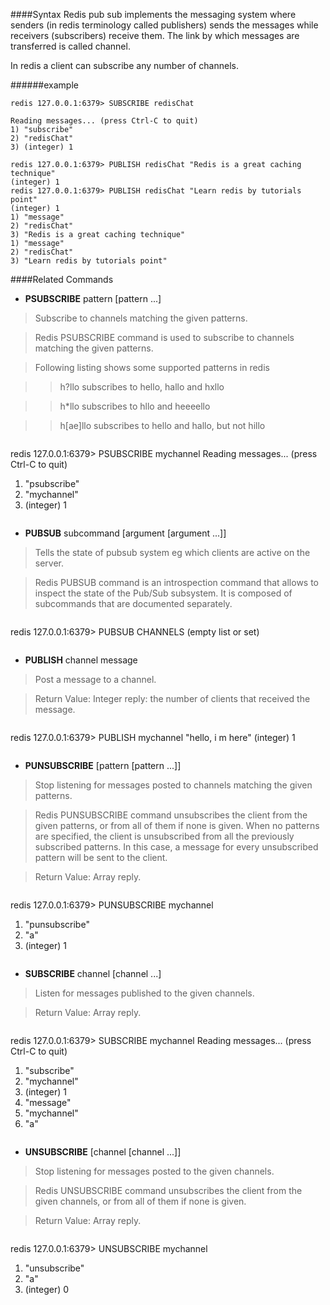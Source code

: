 ####Syntax
Redis pub sub implements the messaging system where senders (in redis terminology called publishers) sends the messages while receivers (subscribers) receive them. The link by which messages are transferred is called channel.

In redis a client can subscribe any number of channels.

######example
```
redis 127.0.0.1:6379> SUBSCRIBE redisChat

Reading messages... (press Ctrl-C to quit)
1) "subscribe"
2) "redisChat"
3) (integer) 1

redis 127.0.0.1:6379> PUBLISH redisChat "Redis is a great caching technique"
(integer) 1
redis 127.0.0.1:6379> PUBLISH redisChat "Learn redis by tutorials point"
(integer) 1
1) "message"
2) "redisChat"
3) "Redis is a great caching technique"
1) "message"
2) "redisChat"
3) "Learn redis by tutorials point"
```

####Related Commands

* **PSUBSCRIBE** pattern [pattern ...]

> Subscribe to channels matching the given patterns.

> Redis PSUBSCRIBE command is used to subscribe to channels matching the given patterns.

> Following listing shows some supported patterns in redis

> > h?llo subscribes to hello, hallo and hxllo

> > h*llo subscribes to hllo and heeeello

> > h[ae]llo subscribes to hello and hallo, but not hillo

> ```
redis 127.0.0.1:6379> PSUBSCRIBE mychannel
Reading messages... (press Ctrl-C to quit)
1) "psubscribe"
2) "mychannel"
3) (integer) 1
> ```

* **PUBSUB** subcommand [argument [argument ...]]

> Tells the state of pubsub system eg which clients are active on the server.

> Redis PUBSUB command is an introspection command that allows to inspect the state of the Pub/Sub subsystem. It is composed of subcommands that are documented separately.

> ```
redis 127.0.0.1:6379> PUBSUB CHANNELS
(empty list or set)
> ```

* **PUBLISH** channel message

> Post a message to a channel.

> Return Value: Integer reply: the number of clients that received the message.

> ```
redis 127.0.0.1:6379> PUBLISH mychannel "hello, i m here"
(integer) 1
> ```

* **PUNSUBSCRIBE** [pattern [pattern ...]]

> Stop listening for messages posted to channels matching the given patterns.

> Redis PUNSUBSCRIBE command unsubscribes the client from the given patterns, or from all of them if none is given. When no patterns are specified, the client is unsubscribed from all the previously subscribed patterns. In this case, a message for every unsubscribed pattern will be sent to the client.

> Return Value: Array reply.

> ```
redis 127.0.0.1:6379> PUNSUBSCRIBE mychannel 
1) "punsubscribe"
2) "a"
3) (integer) 1
> ```

* **SUBSCRIBE** channel [channel ...] 

> Listen for messages published to the given channels.

> Return Value: Array reply.

> ```
redis 127.0.0.1:6379> SUBSCRIBE mychannel 
Reading messages... (press Ctrl-C to quit)
1) "subscribe"
2) "mychannel"
3) (integer) 1
1) "message"
2) "mychannel"
3) "a"
> ```

* **UNSUBSCRIBE** [channel [channel ...]]

> Stop listening for messages posted to the given channels.

> Redis UNSUBSCRIBE command unsubscribes the client from the given channels, or from all of them if none is given.

> Return Value: Array reply.

> ```
redis 127.0.0.1:6379> UNSUBSCRIBE mychannel 
1) "unsubscribe"
2) "a"
3) (integer) 0
> ```